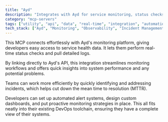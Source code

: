 ```yaml
---
title: "Ayd"
description: "Integrates with Ayd for service monitoring, status checks, and log retrieval to enhance operational visibility and incident response."
category: "mcp-servers"
tags: ["utility", "api", "data", "real-time", "integration", "automation", "alerting", "dashboards", "DevOps"]
tech_stack: ["Ayd", "Monitoring", "Observability", "Incident Management", "Log Analysis", "API Integration"]
---
```


This MCP connects effortlessly with Ayd's monitoring platform, giving developers easy access to service health data. It lets them perform real-time status checks and pull detailed logs.

By linking directly to Ayd's API, this integration streamlines monitoring workflows and offers quick insights into system performance and any potential problems.

Teams can work more efficiently by quickly identifying and addressing incidents, which helps cut down the mean time to resolution (MTTR).

Developers can set up automated alert systems, design custom dashboards, and put proactive monitoring strategies in place. This all fits neatly into their existing DevOps toolchain, ensuring they have a complete view of their systems.